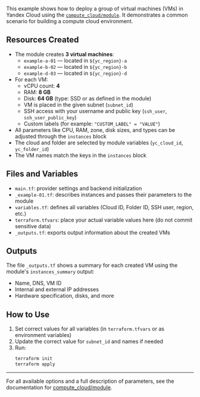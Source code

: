 This example shows how to deploy a group of virtual machines (VMs) in Yandex Cloud using the [`compute_cloud/module`](../../module). It demonstrates a common scenario for building a compute cloud environment.

## Resources Created

- The module creates **3 virtual machines**:
  - `example-a-01` — located in `${yc_region}-a`
  - `example-b-02` — located in `${yc_region}-b`
  - `example-d-03` — located in `${yc_region}-d`
- For each VM:
  - vCPU count: **4**
  - RAM: **8 GB**
  - Disk: **64 GB** (type: SSD or as defined in the module)
  - VM is placed in the given subnet (`subnet_id`)
  - SSH access with your username and public key (`ssh_user`, `ssh_user_public_key`)
  - Custom labels (for example: `"CUSTOM_LABEL" = "VALUE"`)
- All parameters like CPU, RAM, zone, disk sizes, and types can be adjusted through the `instances` block
- The cloud and folder are selected by module variables (`yc_cloud_id`, `yc_folder_id`)
- The VM names match the keys in the `instances` block

## Files and Variables

- `main.tf`: provider settings and backend initialization
- `_example-01.tf`: describes instances and passes their parameters to the module
- `variables.tf`: defines all variables (Cloud ID, Folder ID, SSH user, region, etc.)
- `terraform.tfvars`: place your actual variable values here (do not commit sensitive data)
- `_outputs.tf`: exports output information about the created VMs

## Outputs

The file `_outputs.tf` shows a summary for each created VM using the module's `instances_summary` output:
- Name, DNS, VM ID
- Internal and external IP addresses
- Hardware specification, disks, and more

## How to Use

1. Set correct values for all variables (in `terraform.tfvars` or as environment variables)
2. Update the correct value for `subnet_id` and names if needed
3. Run:
    ```sh
    terraform init
    terraform apply
    ```

---

For all available options and a full description of parameters, see the documentation for [compute_cloud/module](../../module).